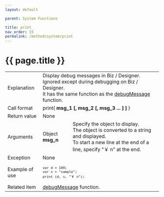 ```yaml
---
layout: default

parent: System Functions

title: print
nav_order: 15
permalink: /method/system/print
---
```




# {{ page.title }}

<table>
  <tr>
    <td>Explanation</td>
    <td colspan="2">Display debug messages in Biz / Designer. Ignored except during debugging on Biz / Designer. <br> It has the same function as the <a href="/method/system/debugMessage">debugMessage</a> function.</td>
  </tr>
  <tr>
    <td>Call format</td>
    <td colspan="2">print( <b>msg_1 [, msg_2 [, msg_3 ... ] ] </b>)</td>
  </tr>
  <tr>
    <td>Return value</td>
    <td colspan="2">None</td>
  </tr>  
  <tr>
    <td>Arguments</td>
    <td>Object <b> msg_n</b></td>
    <td>Specify the object to display.<br> The object is converted to a string and displayed. <br>To start a new line at the end of a line, specify "￥ n" at the end.</td>
  </tr>
  <tr>
    <td>Exception</td>
    <td colspan="2">None</td>
  </tr>
  <tr>
    <td>Example of use</td>
    <td colspan="2"><code><pre>var d = 100;
var s = "sample";
print (d, s, "￥ n");</pre></code></td>
  </tr>
  <tr>
    <td>Related item</td>
    <td colspan="2"><a href="/method/system/debugMessage">debugMessage</a> function.</td>
  </tr>
</table>





